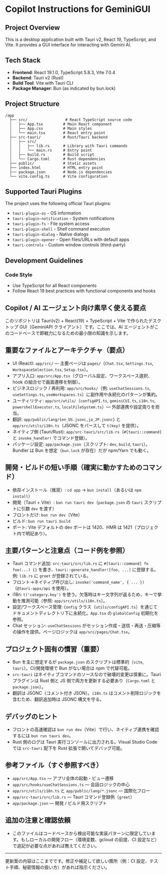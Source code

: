 # Copilot Instructions for GeminiGUI

## Project Overview
This is a desktop application built with Tauri v2, React 19, TypeScript, and Vite. It provides a GUI interface for interacting with Gemini AI.

## Tech Stack
- **Frontend**: React 19.1.0, TypeScript 5.8.3, Vite 7.0.4
- **Backend**: Tauri v2 (Rust)
- **Build Tool**: Vite with Tauri CLI
- **Package Manager**: Bun (as indicated by bun.lock)

## Project Structure
```
/app
  ├── src/                 # React TypeScript source code
  │   ├── App.tsx         # Main React component
  │   ├── App.css         # Main styles
  │   └── main.tsx        # React entry point
  ├── src-tauri/          # Rust/Tauri backend
  │   ├── src/
  │   │   ├── lib.rs      # Library with Tauri commands
  │   │   └── main.rs     # Entry point
  │   ├── build.rs        # Build script
  │   └── Cargo.toml      # Rust dependencies
  ├── public/             # Static assets
  ├── index.html          # HTML entry point
  ├── package.json        # Node.js dependencies
  └── vite.config.ts      # Vite configuration
```

## Supported Tauri Plugins
The project uses the following official Tauri plugins:
- `tauri-plugin-os` - OS information
- `tauri-plugin-notification` - System notifications
- `tauri-plugin-fs` - File system access
- `tauri-plugin-shell` - Shell command execution
- `tauri-plugin-dialog` - Native dialogs
- `tauri-plugin-opener` - Open files/URLs with default apps
- `tauri-controls` - Custom window controls (third-party)

## Development Guidelines

### Code Style
- Use TypeScript for all React components
- Follow React 19 best practices with functional components and hooks
## Copilot / AI エージェント向け素早く使える要点

このリポジトリは Tauri(v2) + React(19) + TypeScript + Vite で作られたデスクトップ GUI（GeminiAPI クライアント）です。ここでは、AI エージェントがこのコードベースで即戦力になるための最小限の知識を示します。

## 重要なファイルとアーキテクチャ（要点）
- UI (React): `app/src/` — 主要ページは `pages/`（`Chat.tsx`, `Settings.tsx`, `WorkspaceSelection.tsx`, `Setup.tsx`）。
- アプリ入口: `app/src/App.tsx`（グローバル設定、ワークスペース選択、hook の組合せで画面遷移を制御）。
- ビジネスロジック / 再利用: `app/src/hooks/`（例: `useChatSessions.ts`, `useSettings.ts`, `useWorkspaces.ts`）に副作用や永続化のパターンが集約。
- ユーティリティ: `app/src/utils/`（`configAPI.ts`, `geminiCUI.ts`, `i18n.ts`, `powershellExecutor.ts`, `localFileSystem.ts`）— 外部連携や設定周りを担当。
- 翻訳: `app/public/lang/{en_US.jsonc,ja_JP.jsonc}` と `app/src/utils/i18n.ts`（JSONC をパースして `t(key)` を提供）。
- ネイティブ側 (Tauri/Rust): `app/src-tauri/src/lib.rs`（`#[tauri::command]` と `invoke_handler!` でコマンド登録）。
- パッケージ設定: `app/package.json`（スクリプト: `dev`, `build`, `tauri`）。Bundler は Bun を想定（`bun.lock` が存在）だが npm/Yarn でも動く。

## 開発・ビルドの短い手順（確実に動かすためのコマンド）
- 依存インストール（推奨）: `cd app` → `bun install`（あるいは `npm install`）
- 開発（Tauri + Vite）: `bun run tauri dev`（`package.json` の `tauri` スクリプトに引数 `dev` を渡す）
- フロントだけ: `bun run dev`（Vite）
- ビルド: `bun run tauri build`
- ポート: Vite デフォルトの dev ポートは 1420、HMR は 1421（プロジェクト内で明記あり）。

## 主要パターンと注意点（コード例を参照）
- Tauri コマンド追加: `src-tauri/src/lib.rs` に `#[tauri::command] fn foo(...) {}` を書き、`tauri::generate_handler![foo, ...]` に登録する。
  例: `lib.rs` に `greet` が登録されている。
- フロント→ネイティブ呼び出し: `invoke('command_name', { ... })`（`@tauri-apps/api` を使用）。
- i18n: `t('category.key')` を使う。欠落時はキー文字列が返るため、キーで挙動を推測可能（参照: `app/src/utils/i18n.ts`）。
- 設定/ワークスペース管理: `Config` クラス（`utils/configAPI.ts`）を通じてドキュメントディレクトリ下に永続化。`App.tsx` の `globalConfig` 初期化を参照。
- Chat セッション: `useChatSessions` がセッション作成・送信・再送・圧縮等の操作を提供。ページロジックは `app/src/pages/Chat.tsx`。

## プロジェクト固有の慣習（重要）
- Bun を主に想定するが `package.json` のスクリプトは標準的（`vite`, `tauri`）。CI/開発環境で Bun がない場合は npm で代替可能。
- `src-tauri` はネイティブコマンドのソースなので破壊的変更は慎重に。Tauri プラグインは Rust 側と JS 側で両方を更新する必要あり（`Cargo.toml` と `package.json`）。
- 翻訳は JSONC（コメント付き JSON）。`i18n.ts` はコメント削除ロジックを含むため、翻訳追加時は JSONC 構文を守る。

## デバッグのヒント
- フロントの高速確認は `bun run dev`（Vite）で行い、ネイティブ連携を確認するには `bun run tauri dev`。
- Rust 側のログは Tauri 実行コンソールに出力される。Visual Studio Code では `src-tauri` 配下を Rust 拡張で開いてデバッグ可能。

## 参考ファイル（すぐ参照すべき）
- `app/src/App.tsx` — アプリ全体の起動・ビュー遷移
- `app/src/hooks/useChatSessions.ts` — 会話ロジックの中心
- `app/src/utils/i18n.ts` と `app/public/lang/*.jsonc` — 国際化フロー
- `app/src-tauri/src/lib.rs` — Tauri コマンド登録例（`greet`）
- `app/package.json` — 開発 / ビルド用スクリプト

## 追加の注意と確認依頼
- このファイルはコードベースから検出可能な実装パターンに限定しています。もしローカルの開発フロー（環境変数、gcloud の前提、CI 設定など）で追記が必要な点があれば教えてください。

---
更新案の内容はここまでです。修正や補足して欲しい箇所（例：CI 設定、テスト手順、秘密情報の扱い方）があれば指示ください。
